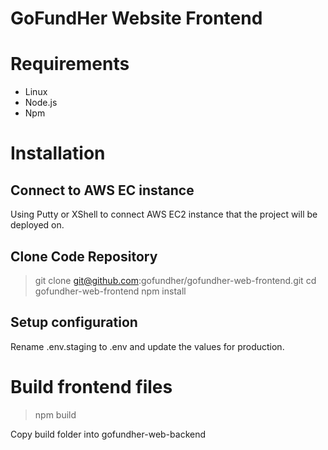 
# GoFundHer Website Frontend

# Requirements
- Linux
- Node.js
- Npm

# Installation

## Connect to AWS EC instance
Using Putty or XShell to connect AWS EC2 instance that the project will be deployed on.

## Clone Code Repository
> git clone git@github.com:gofundher/gofundher-web-frontend.git
> cd gofundher-web-frontend
> npm install

## Setup configuration
Rename .env.staging to .env and update the values for production.

# Build frontend files
> npm build

Copy build folder into gofundher-web-backend
